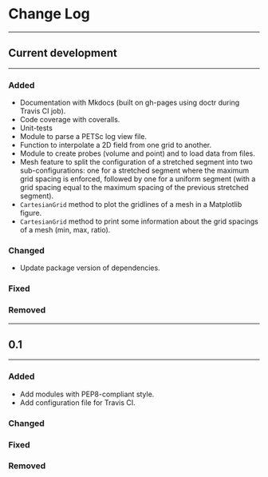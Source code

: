# Change Log

---

## Current development

---

### Added

* Documentation with Mkdocs (built on gh-pages using doctr during Travis CI job).
* Code coverage with coveralls.
* Unit-tests
* Module to parse a PETSc log view file.
* Function to interpolate a 2D field from one grid to another.
* Module to create probes (volume and point) and to load data from files.
* Mesh feature to split the configuration of a stretched segment into two sub-configurations: one for a stretched segment where the maximum grid spacing is enforced, followed by one for a uniform segment (with a grid spacing equal to the maximum spacing of the previous stretched segment).
* `CartesianGrid` method to plot the gridlines of a mesh in a Matplotlib figure.
* `CartesianGrid` method to print some information about the grid spacings of a mesh (min, max, ratio).

### Changed

* Update package version of dependencies.

### Fixed

### Removed

---

## 0.1

---

### Added

* Add modules with PEP8-compliant style.
* Add configuration file for Travis CI.

### Changed

### Fixed

### Removed
